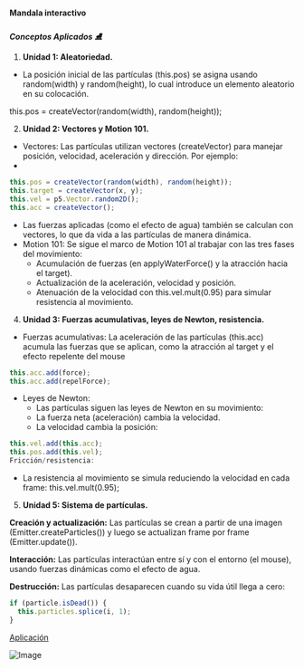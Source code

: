 #### Mandala interactivo

***Conceptos Aplicados ⛸️***

1. **Unidad 1: Aleatoriedad.**
- La posición inicial de las partículas (this.pos) se asigna usando random(width) y random(height), lo cual introduce un elemento aleatorio en su colocación.

this.pos = createVector(random(width), random(height));

2. **Unidad 2: Vectores y Motion 101.**
-  Vectores: Las partículas utilizan vectores (createVector) para manejar posición, velocidad, aceleración y dirección. Por ejemplo:
-  
```js
this.pos = createVector(random(width), random(height));
this.target = createVector(x, y);
this.vel = p5.Vector.random2D();
this.acc = createVector();
```

  - Las fuerzas aplicadas (como el efecto de agua) también se calculan con vectores, lo que da vida a las partículas de manera dinámica.
- Motion 101: Se sigue el marco de Motion 101 al trabajar con las tres fases del movimiento:
  - Acumulación de fuerzas (en applyWaterForce() y la atracción hacia el target).
  - Actualización de la aceleración, velocidad y posición.
  - Atenuación de la velocidad con this.vel.mult(0.95) para simular resistencia al movimiento.

4. **Unidad 3: Fuerzas acumulativas, leyes de Newton, resistencia.**
- Fuerzas acumulativas: La aceleración de las partículas (this.acc) acumula las fuerzas que se aplican, como la atracción al target y el efecto repelente del mouse
```js
this.acc.add(force);
this.acc.add(repelForce);
```

- Leyes de Newton:
  - Las partículas siguen las leyes de Newton en su movimiento:
  - La fuerza neta (aceleración) cambia la velocidad.
  - La velocidad cambia la posición:

```js
this.vel.add(this.acc);
this.pos.add(this.vel);
Fricción/resistencia:

```
- La resistencia al movimiento se simula reduciendo la velocidad en cada frame:
this.vel.mult(0.95);

5. **Unidad 5: Sistema de partículas.**

**Creación y actualización:** Las partículas se crean a partir de una imagen (Emitter.createParticles()) y luego se actualizan frame por frame (Emitter.update()).

**Interacción:** Las partículas interactúan entre sí y con el entorno (el mouse), usando fuerzas dinámicas como el efecto de agua.

**Destrucción:** Las partículas desaparecen cuando su vida útil llega a cero:

```js
if (particle.isDead()) {
  this.particles.splice(i, 1);
}
```
[Aplicación](https://editor.p5js.org/Majogc8/sketches/bqP-_i8Y0)

![Image](https://media4.giphy.com/media/v1.Y2lkPTc5MGI3NjExcDhtd3dqczF6ZjdqMm56bmhyaHZkYjN3cWxxcm43YWR6cGJoMG5nMiZlcD12MV9pbnRlcm5hbF9naWZfYnlfaWQmY3Q9Zw/35aa4oQleke0kmLbi9/giphy.gif)

